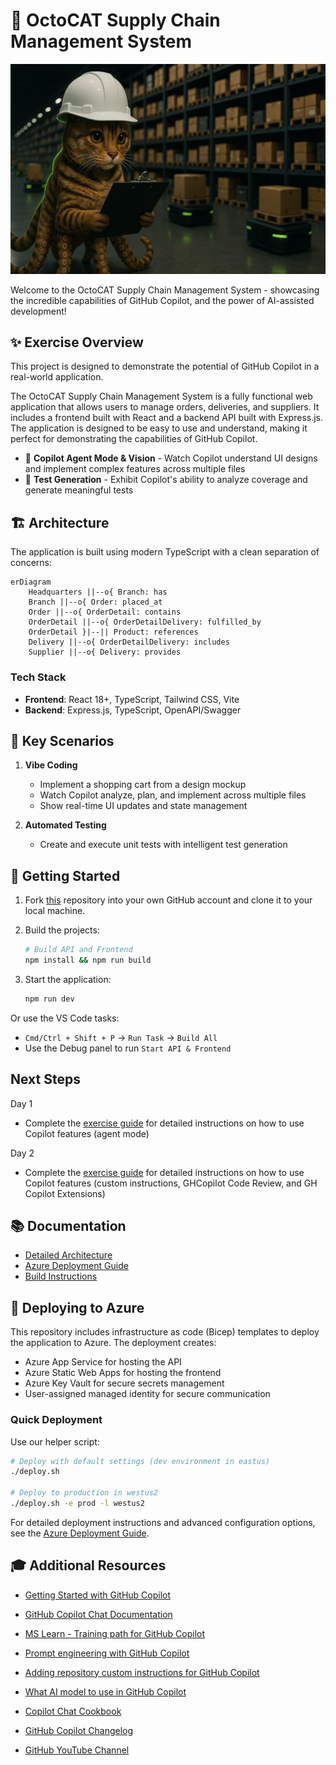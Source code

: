 # 🚀 OctoCAT Supply Chain Management System

![OctoCAT Supply Chain](./frontend/public/hero.png)

Welcome to the OctoCAT Supply Chain Management System - showcasing the incredible capabilities of GitHub Copilot, and the power of AI-assisted development!

## ✨ Exercise Overview
This project is designed to demonstrate the potential of GitHub Copilot in a real-world application. 

The OctoCAT Supply Chain Management System is a fully functional web application that allows users to manage orders, deliveries, and suppliers.
It includes a frontend built with React and a backend API built with Express.js. The application is designed to be easy to use and understand, making it perfect for demonstrating the capabilities of GitHub Copilot.

- 🤖 **Copilot Agent Mode & Vision** - Watch Copilot understand UI designs and implement complex features across multiple files
- 🧪 **Test Generation** - Exhibit Copilot's ability to analyze coverage and generate meaningful tests
  
## 🏗️ Architecture

The application is built using modern TypeScript with a clean separation of concerns:

```mermaid
erDiagram
    Headquarters ||--o{ Branch: has
    Branch ||--o{ Order: placed_at
    Order ||--o{ OrderDetail: contains
    OrderDetail ||--o{ OrderDetailDelivery: fulfilled_by
    OrderDetail }|--|| Product: references
    Delivery ||--o{ OrderDetailDelivery: includes
    Supplier ||--o{ Delivery: provides
```

### Tech Stack
- **Frontend**: React 18+, TypeScript, Tailwind CSS, Vite
- **Backend**: Express.js, TypeScript, OpenAPI/Swagger


## 🎯 Key Scenarios

1. **Vibe Coding**
   - Implement a shopping cart from a design mockup
   - Watch Copilot analyze, plan, and implement across multiple files
   - Show real-time UI updates and state management

2. **Automated Testing**
  
   - Create and execute unit tests with intelligent test generation

## 🚀 Getting Started

1. Fork [this](https://github.com/pm-self-learning/octocat-supply-copilot-exercise) repository into your own GitHub account and clone it to your local machine.
   
2. Build the projects:
   ```bash
   # Build API and Frontend
   npm install && npm run build
   ```
3. Start the application:
   ```bash
   npm run dev
   ```

Or use the VS Code tasks:
- `Cmd/Ctrl + Shift + P` -> `Run Task` -> `Build All`
- Use the Debug panel to run `Start API & Frontend`

## Next Steps
Day 1
- Complete the [exercise guide](./docs/exercise.md) for detailed instructions on how to use Copilot features (agent mode)

Day 2
- Complete the [exercise guide](./docs/exercise-day2.md) for detailed instructions on how to use Copilot features (custom instructions, GHCopilot Code Review, and GH Copilot Extensions)


## 📚 Documentation

- [Detailed Architecture](./docs/architecture.md)
- [Azure Deployment Guide](./docs/azure-deployment-guide.md)
- [Build Instructions](./docs/build.md)

## 🚀 Deploying to Azure

This repository includes infrastructure as code (Bicep) templates to deploy the application to Azure. The deployment creates:

- Azure App Service for hosting the API
- Azure Static Web Apps for hosting the frontend
- Azure Key Vault for secure secrets management
- User-assigned managed identity for secure communication

### Quick Deployment

Use our helper script:

```bash
# Deploy with default settings (dev environment in eastus)
./deploy.sh

# Deploy to production in westus2
./deploy.sh -e prod -l westus2
```

For detailed deployment instructions and advanced configuration options, see the [Azure Deployment Guide](./docs/azure-deployment-guide.md).

## 🎓 Additional Resources


- [Getting Started with GitHub Copilot](https://docs.github.com/en/copilot/getting-started-with-github-copilot)
- [GitHub Copilot Chat Documentation](https://docs.github.com/en/copilot/github-copilot-chat)

- [MS Learn - Training path for GitHub Copilot](https://learn.microsoft.com/en-us/training/modules/introduction-to-github-copilot/)

- [Prompt engineering with GitHub Copilot](https://learn.microsoft.com/en-us/training/modules/introduction-prompt-engineering-with-github-copilot/)
- [Adding repository custom instructions for GitHub Copilot](https://docs.github.com/en/enterprise-cloud@latest/copilot/customizing-copilot/adding-repository-custom-instructions-for-github-copilot)
- [What AI model to use in GitHub Copilot](https://github.blog/ai-and-ml/github-copilot/a-guide-to-deciding-what-ai-model-to-use-in-github-copilot/)
- [Copilot Chat Cookbook](https://docs.github.com/en/copilot/copilot-chat-cookbook)

- [GitHub Copilot Changelog](https://github.blog/changelog/?label=copilot)
- [GitHub YouTube Channel](https://www.youtube.com/@GitHub/videos)



